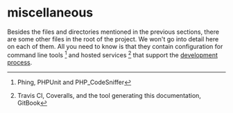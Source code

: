 # miscellaneous

Besides the files and directories mentioned in the previous sections, there are some other files in the root of the project. We won't go into detail here on each of them. All you need to know is that they contain configuration for command line tools [^1] and hosted services [^2] that support the [development process](../../../development_process.md).


[^1]: Phing, PHPUnit and PHP_CodeSniffer

[^2]: Travis CI, Coveralls, and the tool generating this documentation, GitBook